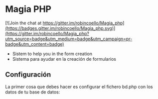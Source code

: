 # Magia PHP

[![Join the chat at https://gitter.im/robincoello/Magia_php](https://badges.gitter.im/robincoello/Magia_php.svg)](https://gitter.im/robincoello/Magia_php?utm_source=badge&utm_medium=badge&utm_campaign=pr-badge&utm_content=badge)
* Sistem to help you in the form creation
* Sistema para ayudar en la creación de formularios 



## Configuración
La primer cosa que debes hacer es configurar el fichero bd.php con los datos de tu base de datos:
<?php  
$hostname = "localhost"; 
$dbname = "gestionInmoweb"; 
$username = "root"; 
$password = ""; 

## Configuration

First edit the file bd.php:
<?php  
$hostname = "localhost"; 
$dbname = "gestionInmoweb"; 
$username = "root"; 
$password = ""; 


?>
